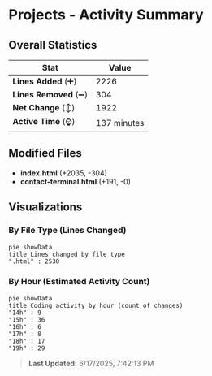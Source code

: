 # Projects - Activity Summary 

## Overall Statistics

| Stat                   | Value                                                             |
| ---------------------- | ----------------------------------------------------------------- |
| **Lines Added** (➕)   | 2226                                          |
| **Lines Removed** (➖) | 304                                        |
| **Net Change** (↕)    | 1922                |
| **Active Time** (⌚)   | 137 minutes |


## Modified Files
- **index.html** (+2035, -304)
- **contact-terminal.html** (+191, -0)

## Visualizations

### By File Type (Lines Changed)

```mermaid
pie showData
title Lines changed by file type
".html" : 2530
```

### By Hour (Estimated Activity Count)

```mermaid
pie showData
title Coding activity by hour (count of changes)
"14h" : 9
"15h" : 36
"16h" : 6
"17h" : 8
"18h" : 17
"19h" : 29
```


> **Last Updated:** 6/17/2025, 7:42:13 PM